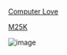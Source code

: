 [Computer Love](https://www.youtube.com/watch?v=_aVa7qVKUHI)

[M25K](https://minju25kim.github.io/m25k/)

![image](https://github.com/minju25kim/minju25kim/assets/48757517/dfb400e8-9001-4a0e-93b3-8b4086bb3543)
